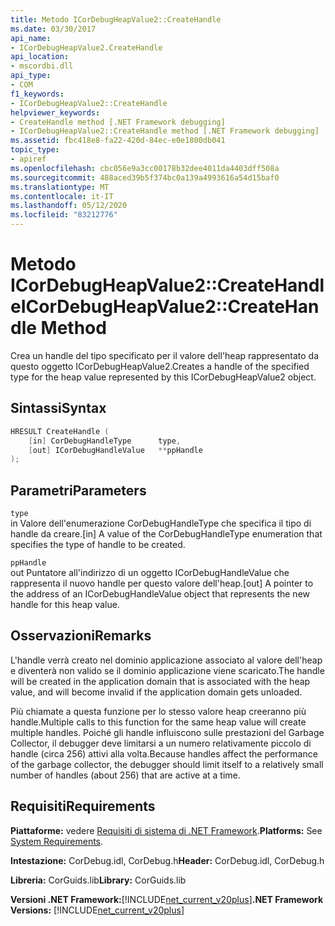```yaml
---
title: Metodo ICorDebugHeapValue2::CreateHandle
ms.date: 03/30/2017
api_name:
- ICorDebugHeapValue2.CreateHandle
api_location:
- mscordbi.dll
api_type:
- COM
f1_keywords:
- ICorDebugHeapValue2::CreateHandle
helpviewer_keywords:
- CreateHandle method [.NET Framework debugging]
- ICorDebugHeapValue2::CreateHandle method [.NET Framework debugging]
ms.assetid: fbc418e8-fa22-420d-84ec-e0e1800db041
topic_type:
- apiref
ms.openlocfilehash: cbc056e9a3cc00178b32dee4011da4403dff508a
ms.sourcegitcommit: 488aced39b5f374bc0a139a4993616a54d15baf0
ms.translationtype: MT
ms.contentlocale: it-IT
ms.lasthandoff: 05/12/2020
ms.locfileid: "83212776"
---
```

# <a name="icordebugheapvalue2createhandle-method"></a><span data-ttu-id="e5bf7-102">Metodo ICorDebugHeapValue2::CreateHandle</span><span class="sxs-lookup"><span data-stu-id="e5bf7-102">ICorDebugHeapValue2::CreateHandle Method</span></span>
<span data-ttu-id="e5bf7-103">Crea un handle del tipo specificato per il valore dell'heap rappresentato da questo oggetto ICorDebugHeapValue2.</span><span class="sxs-lookup"><span data-stu-id="e5bf7-103">Creates a handle of the specified type for the heap value represented by this ICorDebugHeapValue2 object.</span></span>  
  
## <a name="syntax"></a><span data-ttu-id="e5bf7-104">Sintassi</span><span class="sxs-lookup"><span data-stu-id="e5bf7-104">Syntax</span></span>  
  
```cpp  
HRESULT CreateHandle (  
    [in] CorDebugHandleType      type,
    [out] ICorDebugHandleValue   **ppHandle  
);  
```  
  
## <a name="parameters"></a><span data-ttu-id="e5bf7-105">Parametri</span><span class="sxs-lookup"><span data-stu-id="e5bf7-105">Parameters</span></span>  
 `type`  
 <span data-ttu-id="e5bf7-106">in Valore dell'enumerazione CorDebugHandleType che specifica il tipo di handle da creare.</span><span class="sxs-lookup"><span data-stu-id="e5bf7-106">[in] A value of the CorDebugHandleType enumeration that specifies the type of handle to be created.</span></span>  
  
 `ppHandle`  
 <span data-ttu-id="e5bf7-107">out Puntatore all'indirizzo di un oggetto ICorDebugHandleValue che rappresenta il nuovo handle per questo valore dell'heap.</span><span class="sxs-lookup"><span data-stu-id="e5bf7-107">[out] A pointer to the address of an ICorDebugHandleValue object that represents the new handle for this heap value.</span></span>  
  
## <a name="remarks"></a><span data-ttu-id="e5bf7-108">Osservazioni</span><span class="sxs-lookup"><span data-stu-id="e5bf7-108">Remarks</span></span>  
 <span data-ttu-id="e5bf7-109">L'handle verrà creato nel dominio applicazione associato al valore dell'heap e diventerà non valido se il dominio applicazione viene scaricato.</span><span class="sxs-lookup"><span data-stu-id="e5bf7-109">The handle will be created in the application domain that is associated with the heap value, and will become invalid if the application domain gets unloaded.</span></span>  
  
 <span data-ttu-id="e5bf7-110">Più chiamate a questa funzione per lo stesso valore heap creeranno più handle.</span><span class="sxs-lookup"><span data-stu-id="e5bf7-110">Multiple calls to this function for the same heap value will create multiple handles.</span></span> <span data-ttu-id="e5bf7-111">Poiché gli handle influiscono sulle prestazioni del Garbage Collector, il debugger deve limitarsi a un numero relativamente piccolo di handle (circa 256) attivi alla volta.</span><span class="sxs-lookup"><span data-stu-id="e5bf7-111">Because handles affect the performance of the garbage collector, the debugger should limit itself to a relatively small number of handles (about 256) that are active at a time.</span></span>  
  
## <a name="requirements"></a><span data-ttu-id="e5bf7-112">Requisiti</span><span class="sxs-lookup"><span data-stu-id="e5bf7-112">Requirements</span></span>  
 <span data-ttu-id="e5bf7-113">**Piattaforme:** vedere [Requisiti di sistema di .NET Framework](../../get-started/system-requirements.md).</span><span class="sxs-lookup"><span data-stu-id="e5bf7-113">**Platforms:** See [System Requirements](../../get-started/system-requirements.md).</span></span>  
  
 <span data-ttu-id="e5bf7-114">**Intestazione:** CorDebug.idl, CorDebug.h</span><span class="sxs-lookup"><span data-stu-id="e5bf7-114">**Header:** CorDebug.idl, CorDebug.h</span></span>  
  
 <span data-ttu-id="e5bf7-115">**Libreria:** CorGuids.lib</span><span class="sxs-lookup"><span data-stu-id="e5bf7-115">**Library:** CorGuids.lib</span></span>  
  
 <span data-ttu-id="e5bf7-116">**Versioni .NET Framework:**[!INCLUDE[net_current_v20plus](../../../../includes/net-current-v20plus-md.md)]</span><span class="sxs-lookup"><span data-stu-id="e5bf7-116">**.NET Framework Versions:** [!INCLUDE[net_current_v20plus](../../../../includes/net-current-v20plus-md.md)]</span></span>

